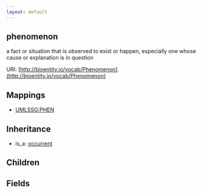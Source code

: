 ```yaml
---
layout: default
---
```


## phenomenon


a fact or situation that is observed to exist or happen, especially one whose cause or explanation is in question

URI: [http://bioentity.io/vocab/Phenomenon](http://bioentity.io/vocab/Phenomenon)
## Mappings

 * [UMLSSG:PHEN](http://purl.obolibrary.org/obo/UMLSSG_PHEN)

## Inheritance

 *  is_a: [occurrent](Occurrent.html)

## Children



## Fields


